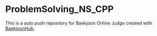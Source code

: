 # ProblemSolving_NS_CPP
This is a auto push repository for Baekjoon Online Judge created with [BaekjoonHub](https://github.com/BaekjoonHub/BaekjoonHub).
